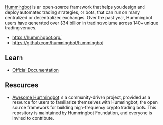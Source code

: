 [Hummingbot](https://github.com/hummingbot/hummingbot) is an open-source framework that helps you design and deploy automated trading strategies, or bots, that can run on many centralized or decentralized exchanges. Over the past year, Hummingbot users have generated over $34 billion in trading volume across 140+ unique trading venues.

- https://hummingbot.org/
- https://github.com/hummingbot/hummingbot


## Learn
- [Official Documentation](https://hummingbot.org/docs/)


## Resources
- [Awesome Hummingbot](https://github.com/hummingbot/awesome-hummingbot) is a community-driven project, provided as a resource for users to familiarize themselves with Hummingbot, the open source framework for building high-frequency crypto trading bots. This repository is maintained by Hummingbot Foundation, and everyone is invited to contribute.
